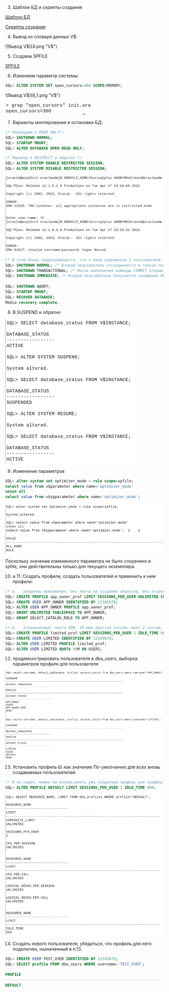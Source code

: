 3. Шаблон БД и скрипты создания

[Шаблон БД](...)

[Скрипты создания](scripts.zip)

4. Вывод из словаря данных V$:

![Вывод V$](4.png "V$")

5. Создаем SPFILE 

[SPFILE](spfileoracleadm.ora)

6. Изменяем параметр системы:
```SQL
SQL> ALTER SYSTEM SET open_cursors=400 SCOPE=MEMORY;
```

![Вывод V$](6_1.png "V$")

![Cat init.ora](6_2.png "init.ora")

7. Варианты монтирования и остановки БД:
```SQL
/* Переводим в READ ONLY*/
SQL> SHUTDOWN NORMAL;
SQL> STARTUP MOUNT;
SQL> ALTER DATABASE OPEN READ ONLY;
```

```SQL
/* Перевод в RESTRICT и обратно */
SQL> ALTER SYSTEM ENABLE RESTRICTED SESSION;
SQL> ALTER SYSTEM DISABLE RESTRICTED SESSION;
```

![Result](7b.png "result")

```SQL
/* В этом блоке подразумевается, что к базе подключено 2 пользователя, от одного выполняются команды SHUTDOWN, а действия второго помечены в комментарии */
SQL> SHUTDOWN NORMAL; /* Второй пользователь отсоединяется и только после этого база выключается */
SQL> SHUTDOWN TRANSACTIONAL; /* После выполнения команды COMMIT вторым пользователем экземпляр отключается */
SQL> SHUTDOWN IMMEDIATE; /* Второй пользователь получается сообщение ORA-12152: TNS: Unable to send break message. */

SQL> SHUTDOWN ABORT;
SQL> STARTUP MOUNT;
SQL> RECOVER DATABASE;
Media recovery complete.
```

8. В SUSPEND и обратно

![Suspend](8.png "Suspend")

9. Изменение параметров
```SQL
SQL> alter system set optimizer_mode = rule scope=spfile;
select value from v$parameter where name='optimizer_mode'
union all
select value from v$spparameter where name='optimizer_mode';
```

![optimizer](9.png "optimizer")

Поскольку значение измененного параметра не было сохранено в spfile, они действительны только для текущего экземпляра.

10. и 11. Создать профили, создать пользователей и применить к ним профили:
```SQL
/* a.	владелец приложения: без квоты на создание объектов, без ограничений по времени сессии,  количеству сессий, роли для просмотра словаря данных и динамических представлений */
SQL> CREATE PROFILE app_owner_prof LIMIT SESSIONS_PER_USER UNLIMITED CONNECT_TIME UNLIMITED;
SQL> CREATE USER APP_OWNER IDENTIFIED BY 12345678;
SQL> ALTER USER APP_OWNER PROFILE app_owner_prof;
SQL> GRANT UNLIMITED TABLESPACE TO APP_OWNER;
SQL> GRANT SELECT_CATALOG_ROLE TO APP_OWNER;
```

```SQL
/* b.	ограниченный: квота 50М, 15 мин простоя сессии, макс 2 сессии, без доступа к словарю данных */
SQL> CREATE PROFILE limited_prof LIMIT SESSIONS_PER_USER 2 IDLE_TIME 900;
SQL> CREATE USER LIMITED IDENTIFIED BY 12345678;
SQL> ALTER USER LIMITED PROFILE limited_prof;
SQL> ALTER USER LIMITED QUOTA 50M ON USERS;
```

12. продемонстрировать пользователя в dba_users, выборка параметров профиля для пользователя

![Users](12.png "Users")

13. Установить профиль b) как значение По-умолчанию для всех вновь создаваемых пользователей
```SQL
/* Я не нашел, можно ли использовать уже созданный профиль как профиль по-умолчанию, поэтому просто установил те же параметры */
SQL> ALTER PROFILE DEFAULT LIMIT SESSIONS_PER_USER 2 IDLE_TIME 900;
```

![Profile](13.png "Profile")

14. Создать  нового пользователя, убедиться, что профиль для него подключен, назначенный в п.13.

```SQL
SQL> CREATE USER TEST_USER IDENTIFIED BY 12345678;
SQL> SELECT profile FROM dba_users WHERE username='TEST_USER';

PROFILE
--------------------------------------------------------------------------------
DEFAULT
```
